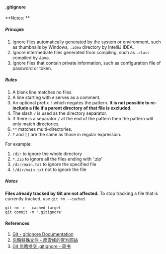 #### .gitignore

**Notes: **

##### Principle

1. Ignore files automatically generated by the system or environment, such as thumbnails by Windows, `.idea` directory by IntelliJ IDEA.
2. Ignore intermediate files generated from compiling, such as `.class` compiled by Java.
3. Ignore files that contain private information, such as configuration file of password or token.

##### Rules

1. A blank line matches no files.
2. A line starting with `#` serves as a comment.
3. An optional prefix `!` which negates the pattern. **It is not possible to re-include a file if a parent directory of that file is excluded.**
4. The slash `/` is used as the directory separator.
5. If there is a separator `/` at the end of the pattern then the pattern will only match directories.
6. `**` matches multi-directories.
7. `?` and `[]` are the same as those in regular expression.

For example:

1. `/dir` to ignore the whole directory
2. `*.zip` to ignore all the files ending with '.zip'
3. `/dir/main.txt` to ignore the specified file
4. `!/dir/main.txt` not to ignore the file

##### Notes

**Files already tracked by Git are not affected.** To stop tracking a file that is currently tracked, use `git rm --cached`.

```shell
git rm -r --cached target
git commit -m '.gitignore'
```

#### References

1. [Git - gitignore Documentation](https://git-scm.com/docs/gitignore)
2. [忽略特殊文件 - 廖雪峰的官方网站](https://www.liaoxuefeng.com/wiki/896043488029600/900004590234208)
3. [Git 忽略提交 .gitignore - 简书](https://www.jianshu.com/p/74bd0ceb6182)